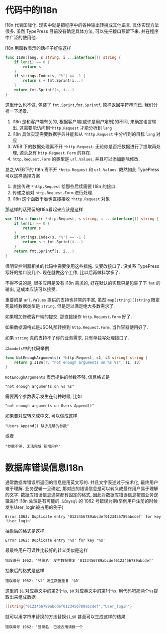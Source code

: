 代码中的I18n
===========

I18n 代表国际化. 现实中就是把程序中的各种输出转换成其他语言. 具体实现方法很多.
虽然 TypePress 目前没有确定具体方法, 可以先把接口预留下来. 并在程序中广泛的使用他.

I18n 用函数表示的话样子好像这样
```go
func I18n(lang, s string, i ...interface{}) string {
	if len(i) == 0 {
		return s
	}
	if strings.Index(s, "%") == -1 {
		return s + fmt.Sprint(i...)
	}
	return fmt.Sprintf(s, i...)
}
```
这里什么也不做, 包装了 `fmt.Sprint`,`fmt.Sprintf`, 原样返回字符串而已.
我们分析一下场景.

1. I18n 是和客户端有关的, 根据客户端(或许是用户定制)的不同, 来确定语言输出. 这需要能访问到`*http.Request` 才能分析到 `lang`
2. I18n 具体实现需要数据字典并能和从 `*http.Request` 中分析到的目标 `lang` 对应
3. WEB 下的数据处理离不开 `*http.Request`. 无论你是否把数据进行了提取再处理, 源头总有 `http.Request.Form` 的存在.
4. `http.Request.Form` 的类型是 `url.Values`, 并且可以添加删除修改.

总之,WEB下的 I18n 离不开 `*http.Request` 和 `url.Values`.
既然如此 TypePress 可以这样选择方案

1. 直接传递 `*http.Request` 给那些后续需要 I18n 的接口.
2. 传递之前对 `http.Request.Form` 进行处理.
3. I18n 这个函数干脆也直接接收 `*http.Request` 对象

那这样的话预留的I18n看起来应该是这样

```go
var I18n = func(r *http.Request, s string, i ...interface{}) string {
	if len(i) == 0 {
		return s
	}
	if strings.Index(s, "%") == -1 {
		return s + fmt.Sprint(i...)
	}
	return fmt.Sprintf(s, i...)
}
```
很明显控制器相关的代码中需要使用这些措施. 又要改接口了. 没关系 TypePress 写好的接口没几个. 现在就做这个工作, 比以后再做科学多了.

不得不说的是, 很多应用是没有 I18n 需求的, 好在默认的实现只是包装了下 `fmt` 的输出, 这成本应该可以接受.

重要的是 `url.Values` 提供的支持也非常的丰富, 虽然 `map[string][]string` 限定死最终数据类型是 `string`, 但是足以满足绝大多数需求了.

如果增加修改客户端的提交, 那直接操作 `http.Request.Form` 好了.

如果数据源格式是JSON,那转换到 `http.Request.Form`, 当作容器使用好了.

如果 `string` 真的支持不了你的业务需求, 只有单独写处理接口了.

以`models`中的代码举例
```go
func NotEnoughArguments(r *http.Request, s1, s3 string) string {
	return g.I18n(r, "not enough arguments on %s %s", s1, s3)
}
```
`NotEnoughArguments` 表示提供的参数不够, 信息格式是
```
"not enough arguments on %s %s"
```
需要两个参数表示发生在何种时候, 比如

```
"not enough arguments on Users Append()"
```

如果要对应转义成中文, 可以做成这样

```
"Users Append() 缺少足够的参数"
```

或者

```
"参数不够, 无法完成 新增用户"
```

数据库错误信息I18n
=================

通常数据库错误所返回的信息是用英文写的. 并且文字表述过于技术化, 最终用户难于理解. 业务逻辑一旦确定, 那对应的错误信息是可以转义成最终用户易于理解的文字. 数据库错误信息通常都有固定的格式, 因此对数据库错误信息按照业务逻辑进行 I18n 处理是有可能的.
以`mysql` 的 1062 号错误为例(举例用户注册的时候发生User_login被占用的例子)

```
Error 1062: Duplicate entry '0123456789abcdef0123456789abcdef' for key 'User_login'
```

抽象后的格式是这样.

```
Error 1062: Duplicate entry '%s' for key '%s'
```

最最终用户可读性比较好的转义类似是这样

```
错误编号 1062: '登录名' 发生数据重复 '0123456789abcdef0123456789abcdef'
```

抽象后的格式是这样

```
错误编号 1062: '$1' 发生数据重复 '$0'
```

这里的 `$1` 对应英文中的第2个`%s`, `$0` 对应英文中的第1个`%s`.
用代码吧那两个`%s`提取出来组成数据

```go
[]string{"0123456789abcdef0123456789abcdef","User_login"}
```
就可以用字符串替换的方法替换`$1`,`$0`
甚至可以生成这样的结果.

```
错误编号 1062: '登录名' 已被占用请换一个
```


